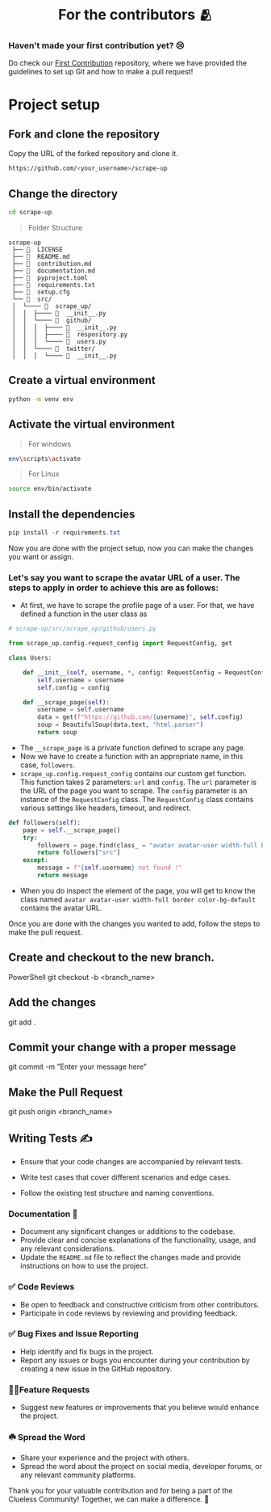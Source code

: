 <h1 align=center> For the contributors 🫂 </h1>

### Haven't made your first contribution yet? 😢

Do check our [First Contribution](https://github.com/Clueless-Community/first-contribution) repository, where we have provided the guidelines to set up Git and how to make a pull request!

# Project setup

## Fork and clone the repository

Copy the URL of the forked repository and clone it.

```bash
https://github.com/<your_username>/scrape-up
```

## Change the directory

```bash
cd scrape-up
```

> Folder Structure

```
scrape-up
 ├── 📄  LICENSE
 ├── 📄  README.md
 ├── 📄  contribution.md
 ├── 📄  documentation.md
 ├── 📄  pyproject.toml
 ├── 📄  requirements.txt
 ├── 📄  setup.cfg
 └── 📂  src/
 │  └──── 📂  scrape_up/
 │  │  ├──── 📄  __init__.py
 │  │  └──── 📂  github/
 │  │  │  ├──── 📄  __init__.py
 │  │  │  ├──── 📄  respository.py
 │  │  │  └──── 📄  users.py
 │  │  └──── 📂  twitter/
 │  │  │  └──── 📄  __init__.py

```

## Create a virtual environment

```bash
python -m venv env
```

## Activate the virtual environment

> For windows

```bash
env\scripts\activate
```

> For Linux

```bash
source env/bin/activate
```

## Install the dependencies

```powershell
pip install -r requirements.txt
```

Now you are done with the project setup, now you can make the changes you want or assign.

### Let's say you want to scrape the avatar URL of a user. The steps to apply in order to achieve this are as follows:

- At first, we have to scrape the profile page of a user. For that, we have defined a function in the user class as

```python
# scrape-up/src/scrape_up/github/users.py

from scrape_up.config.request_config import RequestConfig, get 

class Users:

    def __init__(self, username, *, config: RequestConfig = RequestConfig()):
        self.username = username
        self.config = config

    def __scrape_page(self):
        username = self.username
        data = get(f"https://github.com/{username}", self.config)
        soup = BeautifulSoup(data.text, "html.parser")
        return soup
```

- The `__scrape_page` is a private function defined to scrape any page.
- Now we have to create a function with an appropriate name, in this case, `followers`.
- `scrape_up.config.request_config` contains our custom get function. This function takes 2 parameters: `url` and `config`. The `url` parameter is the URL of the page you want to scrape. The `config` parameter is an instance of the `RequestConfig` class. The `RequestConfig` class contains various settings like headers, timeout, and redirect.

```python
def followers(self):
    page = self.__scrape_page()
    try:
        followers = page.find(class_ = "avatar avatar-user width-full border color-bg-default")
        return followers["src"]
    except:
        message = f"{self.username} not found !"
        return message
```

- When you do inspect the element of the page, you will get to know the class named `avatar avatar-user width-full border color-bg-default` contains the avatar URL.

Once you are done with the changes you wanted to add, follow the steps to make the pull request.

## Create and checkout to the new branch.

PowerShell
git checkout -b <branch_name>

## Add the changes

git add .

## Commit your change with a proper message

git commit -m "Enter your message here"

## Make the Pull Request

git push origin <branch_name>

## Writing Tests ✍️

- Ensure that your code changes are accompanied by relevant tests.

- Write test cases that cover different scenarios and edge cases.

- Follow the existing test structure and naming conventions.

### Documentation 📑

- Document any significant changes or additions to the codebase.
- Provide clear and concise explanations of the functionality, usage, and any relevant considerations.
- Update the `README.md` file to reflect the changes made and provide instructions on how to use the project.

### ✅ Code Reviews

- Be open to feedback and constructive criticism from other contributors.
- Participate in code reviews by reviewing and providing feedback.

### ✅ Bug Fixes and Issue Reporting

- Help identify and fix bugs in the project.
- Report any issues or bugs you encounter during your contribution by creating a new issue in the GitHub repository.

### 🚀🚀Feature Requests

- Suggest new features or improvements that you believe would enhance the project.

### ☘️ Spread the Word

- Share your experience and the project with others.
- Spread the word about the project on social media, developer forums, or any relevant community platforms.

Thank you for your valuable contribution and for being a part of the Clueless Community! Together, we can make a difference. 🚀
